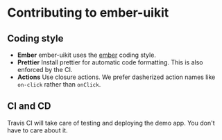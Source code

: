 # Contributing to ember-uikit

## Coding style

* **Ember** ember-uikit uses the [ember](https://github.com/ember-cli/eslint-plugin-ember) coding style.
* **Prettier** Install prettier for automatic code formatting. This is also enforced by the CI.
* **Actions** Use closure actions. We prefer dasherized action names like `on-click` rather than `onClick`.

## CI and CD

Travis CI will take care of testing and deploying the demo app. You don't have to care about it.
